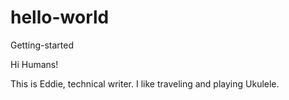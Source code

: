 # hello-world
Getting-started

Hi Humans!

This is Eddie, technical writer. I like traveling and playing Ukulele.
